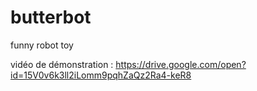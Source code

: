 # butterbot
funny robot toy

vidéo de démonstration : https://drive.google.com/open?id=15V0v6k3ll2iLomm9pqhZaQz2Ra4-keR8
